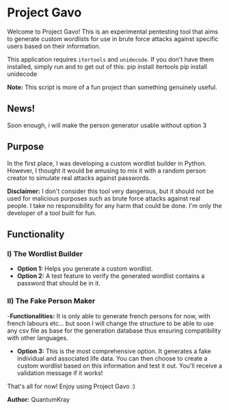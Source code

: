 # Project Gavo

Welcome to Project Gavo! This is an experimental pentesting tool that aims to generate custom wordlists for use in brute force attacks against specific users based on their information.

This application requires `itertools` and `unidecode`. If you don't have them installed, simply run and to get out of this:
pip install itertools
pip install unidecode


**Note:** This script is more of a fun project than something genuinely useful.

## News!

Soon enough, i will make the person generator usable without option 3

## Purpose

In the first place, I was developing a custom wordlist builder in Python. However, I thought it would be amusing to mix it with a random person creator to simulate real attacks against passwords.

**Disclaimer:** I don't consider this tool very dangerous, but it should not be used for malicious purposes such as brute force attacks against real people. I take no responsibility for any harm that could be done. I'm only the developer of a tool built for fun.

## Functionality

### I) The Wordlist Builder

- **Option 1:** Helps you generate a custom wordlist.
- **Option 2:** A test feature to verify the generated wordlist contains a password that should be in it.

### II) The Fake Person Maker

-**Functionalities:** It is only able to generate french persons for now, with french labours etc... but soon I will change the structure to be able to use any csv file as base for the generation database thus ensuring
compatibility with other languages.
- **Option 3:** This is the most comprehensive option. It generates a fake individual and associated life data. You can then choose to create a custom wordlist based on this information and test it out. You'll receive a validation message if it works!

That's all for now! Enjoy using Project Gavo :)

**Author:** QuantumKray
